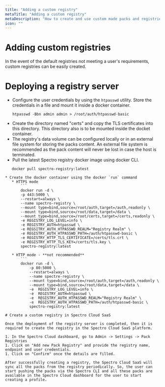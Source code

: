 ```yaml
---
title: "Adding a custom registry"
metaTitle: "Adding a custom registry"
metaDescription: "How to create and use custom made packs and registries in Spectro Cloud"
icon: ""
---
```


# Adding custom registries

In the event of the default registries not meeting a user's requirements, custom registries can be easily created.

# Deploying a registry server

* Configure the user credentials by using the `htpasswd` utility. Store the credentials in a file and mount it inside a docker container.
    ```
    htpasswd -Bbn admin admin > /root/auth/htpasswd-basic

* Create the directory named "certs" and copy the TLS certificates into this directory. This directory also is to be mounted inside the docket container.
* The registry's data volume can be configured locally or in an external file system for storing the packs content. An external file system is recommended as the pack content will never be lost in case the host is terminated.
* Pull the latest Spectro registry docker image using docker CLI.
 ```
    docker pull spectro-registry:latest

* Create the docker container using the docker `run` command
    * HTTPS mode
        ```
        docker run -d \
        -p 443:5000 \
        --restart=always \
        --name spectro-registry \
        --mount type=bind,source=/root/auth,target=/auth,readonly \
        --mount type=bind,source=/root/data,target=/data \
        --mount type=bind,source=/root/certs,target=/certs,readonly \
        -e REGISTRY_LOG_LEVEL=info \
        -e REGISTRY_AUTH=htpasswd \
        -e REGSITRY_AUTH_HTPASSWD_REALM="Registry Realm" \
        -e REGISTRY_AUTH_HTPASSWD_PATH=/auth/htpasswd-basic \
        -e REGISTRY_HTTP_TLS_CERTIFICATE=/certs/tls.crt \
        -e REGISTRY_HTTP_TLS_KEY=/certs/tls.key \
        spectro-registry:latest

    * HTTP mode - **not recommended**
        ```
        docker run -d \
            -p 80:5000 \
            --restart=always \
            --name spectre-registry \
            --mount type=bind,source=/root/auth,target=/auth,readonly \
            --mount type=bind,source=/root/data,target=/data \
            -e  REGISTRY_LOG_LEVEL=info \
            -e  REGISTRY_AUTH=htpasswd \
            -e  REGISTRY_AUTH_HTPASSWD_REALM="Registry Realm" \
            -e  REGISTRY_AUTH_HTPASSWD_PATH=/auth/htpasswd-basic \
            spectro-registry:latest

# Create a custom registry in Spectro Cloud SaaS

Once the deployment of the registry server is completed, then it is required to create the registry in the Spectro Cloud SaaS platform.

1. In the Spectro Cloud dashboard, go to Admin -> Settings -> Pack Registries
1. Click on "Add new Pack Registry" and provide the registry name, endpoint and user credentials.
1. Click on "Confirm" once the details are filled.

After successfully creating a registry, the Spectro Cloud SaaS will sync all the packs from the registry periodically. So, the user can start pushing the packs via the Spectro CLI and all these packs are available in the Spectro Cloud dashboard for the user to start creating a profile.
